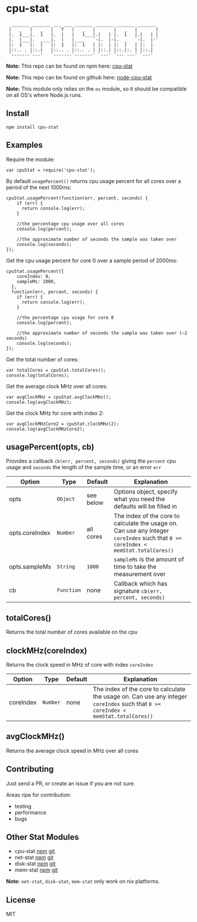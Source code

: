 cpu-stat
========

```
  _______ _______ ___ ___ _______ _______ _______ _______
 |   _   |   _   |   Y   |   _   |       |   _   |       |
 |.  1___|.  1   |.  |   |   1___|.|   | |.  1   |.|   | |
 |.  |___|.  ____|.  |   |____   `-|.  |-|.  _   `-|.  |-'
 |:  1   |:  |   |:  1   |:  1   | |:  | |:  |   | |:  |
 |::.. . |::.|   |::.. . |::.. . | |::.| |::.|:. | |::.|
 `-------`---'   `-------`-------' `---' `--- ---' `---'
```

**Note:** This repo can be found on npm here: [cpu-stat](https://www.npmjs.com/package/cpu-stat)

**Note:** This repo can be found on github here: [node-cpu-stat](https://github.com/jub3i/node-cpu-stat)

**Note:** This module only relies on the `os` module, so it should be compatible on all OS's where Node.js runs.

Install
-------

```
npm install cpu-stat
```

Examples
--------

Require the module:
```
var cpuStat = require('cpu-stat');
```

By default `usagePercent()` returns cpu usage percent for all cores over a period of the next 1000ms:
```
cpuStat.usagePercent(function(err, percent, seconds) {
    if (err) {
      return console.log(err);
    }

    //the percentage cpu usage over all cores
    console.log(percent);

    //the approximate number of seconds the sample was taken over
    console.log(seconds);
});
```

Get the cpu usage percent for core 0 over a sample period of 2000ms:
```
cpuStat.usagePercent({
    coreIndex: 0,
    sampleMs: 2000,
  },
  function(err, percent, seconds) {
    if (err) {
      return console.log(err);
    }

    //the percentage cpu usage for core 0
    console.log(percent);

    //the approximate number of seconds the sample was taken over (~2 seconds)
    console.log(seconds);
});
```

Get the total number of cores:
```
var totalCores = cpuStat.totalCores();
console.log(totalCores);
```

Get the average clock MHz over all cores:
```
var avgClockMHz = cpuStat.avgClockMHz();
console.log(avgClockMHz);
```

Get the clock MHz for core with index 2:
```
var avgClockMHzCore2 = cpuStat.clockMHz(2);
console.log(avgClockMHzCore2);
```

usagePercent(opts, cb)
----------------------

Provides a callback `cb(err, percent, seconds)` giving the `percent` cpu usage and `seconds` the length of the sample time, or an error `err`

Option               | Type         | Default            | Explanation
-------------------- | -------------| ------------------ | ------------
opts                 | `Object`     | see below          | Options object, specify what you need the defaults will be filled in
opts.coreIndex       | `Number`     | all cores          | The index of the core to calculate the usage on. Can use any integer `coreIndex` such that `0 >= coreIndex < memStat.totalCores()`
opts.sampleMs        | `String`     | `1000`             | `sampleMs` is the amount of time to take the measurement over
cb                   | `Function`   | none               | Callback which has signature `cb(err, percent, seconds)`

totalCores()
------------

Returns the total number of cores available on the cpu

clockMHz(coreIndex)
-------------------

Returns the clock speed in MHz of core with index `coreIndex`

Option               | Type         | Default            | Explanation
-------------------- | -------------| ------------------ | ------------
coreIndex            | `Number`     | none               | The index of the core to calculate the usage on. Can use any integer `coreIndex` such that `0 >= coreIndex < memStat.totalCores()`

avgClockMHz()
-------------

Returns the average clock speed in MHz over all cores

Contributing
------------

Just send a PR, or create an issue if you are not sure.

Areas ripe for contribution:
- testing
- performance
- bugs

Other Stat Modules
------------------

- cpu-stat [npm](https://www.npmjs.com/package/cpu-stat) [git](https://github.com/jub3i/node-cpu-stat)
- net-stat [npm](https://www.npmjs.com/package/net-stat) [git](https://github.com/jub3i/node-net-stat)
- disk-stat [npm](https://www.npmjs.com/package/disk-stat) [git](https://github.com/jub3i/node-disk-stat)
- mem-stat [npm](https://www.npmjs.com/package/mem-stat) [git](https://github.com/jub3i/node-mem-stat)

**Note:** `net-stat`, `disk-stat`, `mem-stat` only work on nix platforms.

License
-------

MIT
